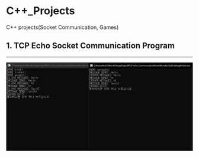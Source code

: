 # C++\_Projects

C++ projects(Socket Communication, Games)

## 1. TCP Echo Socket Communication Program

<hr/>
<img src="./TCP echo Communication/TCPecho.PNG">
